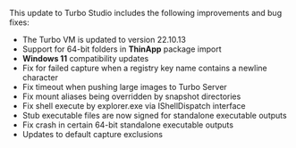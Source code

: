 This update to Turbo Studio includes the following improvements and bug fixes:

- The Turbo VM is updated to version 22.10.13
- Support for 64-bit folders in **ThinApp** package import
- **Windows 11** compatibility updates
- Fix for failed capture when a registry key name contains a newline character
- Fix timeout when pushing large images to Turbo Server
- Fix mount aliases being overridden by snapshot directories
- Fix shell execute by explorer.exe via IShellDispatch interface
- Stub executable files are now signed for standalone executable outputs
- Fix crash in certain 64-bit standalone executable outputs
- Updates to default capture exclusions



